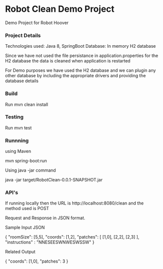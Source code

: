 # Robot Clean Demo Project 

Demo Project for Robot Hoover

### Project Details

Technologies used: Java 8, SpringBoot
Database: In memory H2 database

Since we have not used the file persistance in application.properties for the H2 database the data is cleaned when application is restarted 

For Demo purposes we have used the H2 database and we can plugin any other database by including the appropriate drivers and providing the database details

### Build

Run mvn clean install

### Testing

Run mvn test

### Runnning

using Maven 

mvn spring-boot:run

Using java -jar command 

java -jar target/RobotClean-0.0.1-SNAPSHOT.jar

### API's

If running locally then the URL is http://localhost:8080/clean and the method used is POST

Request and Response in JSON format. 

Sample Input JSON 

{
  "roomSize": [5,5],
  "coords": [1,2],
  "patches": [
	[1,0],
	[2,2],
	[2,3]
   ],
   "instructions" : "NNESEESWNWESWSSW"
}

Related Output

{
  "coords": [1,0],
  "patches": 3
}





